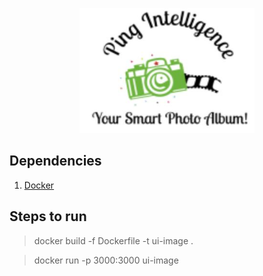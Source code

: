 <p align="center">
  <img width="280" height="200"
  src="https://github.com/airavata-courses/PingIntelligence/blob/main/Design_Documents/Logo/logo.JPG">
</p>

## Dependencies

1. <a href="https://docs.docker.com/get-docker/">Docker</a>

## Steps to run

> docker build -f Dockerfile -t ui-image .

> docker run -p 3000:3000 ui-image
